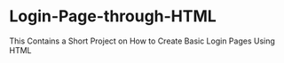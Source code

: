 # Login-Page-through-HTML
This Contains a Short Project on How to Create Basic Login Pages Using HTML
